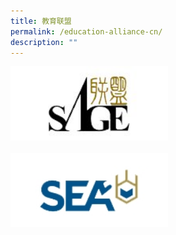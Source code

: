 ```yaml
---
title: 教育联盟
permalink: /education-alliance-cn/
description: ""
---
```


<a href="https://sagesch.org/">
<img style="width:50%" src="/images/sage-logo.jpg">
</a>
<br>
<br>
<a href="http://seaseasia.org/">
<img style="width:50%" src="/images/seaseasia-logo.jpg">
</a>
